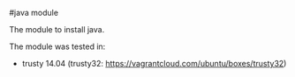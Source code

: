 #java module

The module to install java.

The module was tested in:

* trusty 14.04 (trusty32: https://vagrantcloud.com/ubuntu/boxes/trusty32)


